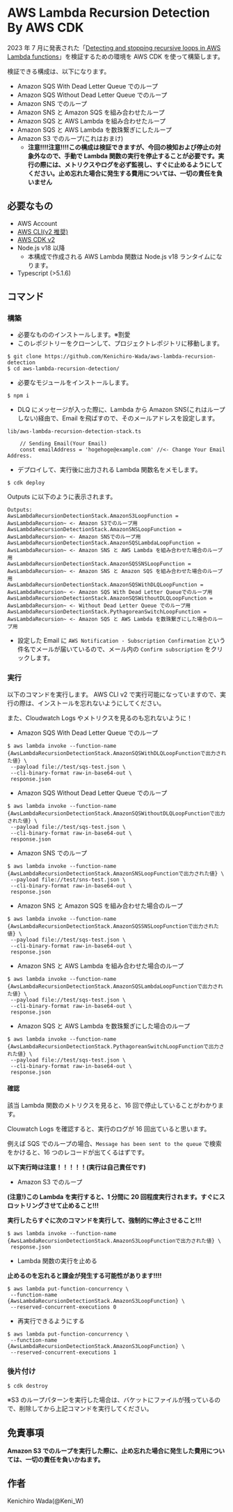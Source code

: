 # AWS Lambda Recursion Detection By AWS CDK

2023 年 7 月に発表された「[Detecting and stopping recursive loops in AWS Lambda functions](https://aws.amazon.com/blogs/compute/detecting-and-stopping-recursive-loops-in-aws-lambda-functions/)」を検証するための環境を AWS CDK を使って構築します。

検証できる構成は、以下になります。

- Amazon SQS With Dead Letter Queue でのループ
- Amazon SQS Without Dead Letter Queue でのループ
- Amazon SNS でのループ
- Amazon SNS と Amazon SQS を組み合わせたループ
- Amazon SQS と AWS Lambda を組み合わせたループ
- Amazon SQS と AWS Lambda を数珠繋ぎにしたループ
- Amazon S3 でのループ(これはおまけ)
  - **注意!!!!注意!!!!この構成は検証できますが、今回の検知および停止の対象外なので、手動で Lambda 関数の実行を停止することが必要です。実行の際には、メトリクスやログを必ず監視し、すぐに止めるようにしてください。止め忘れた場合に発生する費用については、一切の責任を負いません**

## 必要なもの

- AWS Account
- [AWS CLI(v2 推奨)](https://docs.aws.amazon.com/ja_jp/cli/latest/userguide/getting-started-install.html)
- [AWS CDK v2](https://docs.aws.amazon.com/ja_jp/cdk/v2/guide/getting_started.html)
- Node.js v18 以降
  - 本構成で作成される AWS Lambda 関数は Node.js v18 ランタイムになります。
- Typescript (>5.1.6)

## コマンド

### 構築

- 必要なもののインストールします。※割愛
- このレポジトリーをクローンして、プロジェクトレポジトリに移動します。

```
$ git clone https://github.com/Kenichiro-Wada/aws-lambda-recursion-detection
$ cd aws-lambda-recursion-detection/
```

- 必要なモジュールをインストールします。

`$ npm i`

- DLQ にメッセージが入った際に、Lambda から Amazon SNS(これはループしない)経由で、Email を飛ばすので、そのメールアドレスを設定します。

`lib/aws-lambda-recursion-detection-stack.ts`

```
    // Sending Email(Your Email)
    const emailAddress = 'hogehoge@example.com' //<- Change Your Email Address.
```

- デプロイして、実行後に出力される Lambda 関数名をメモします。

`$ cdk deploy`

Outputs に以下のように表示されます。

```
Outputs:
AwsLambdaRecursionDetectionStack.AmazonS3LoopFunction = AwsLambdaRecursion~ <- Amazon S3でのループ用
AwsLambdaRecursionDetectionStack.AmazonSNSLoopFunction = AwsLambdaRecursion~ <- Amazon SNSでのループ用
AwsLambdaRecursionDetectionStack.AmazonSQSLambdaLoopFunction = AwsLambdaRecursion~ <- Amazon SNS と AWS Lambda を組み合わせた場合のループ用
AwsLambdaRecursionDetectionStack.AmazonSQSSNSLoopFunction = AwsLambdaRecursion~ <- Amazon SNS と Amazon SQS を組み合わせた場合のループ用
AwsLambdaRecursionDetectionStack.AmazonSQSWithDLQLoopFunction = AwsLambdaRecursion~ <- Amazon SQS With Dead Letter Queueでのループ用
AwsLambdaRecursionDetectionStack.AmazonSQSWithoutDLQLoopFunction = AwsLambdaRecursion~ <- Without Dead Letter Queue でのループ用
AwsLambdaRecursionDetectionStack.PythagoreanSwitchLoopFunction = AwsLambdaRecursion~ <- Amazon SQS と AWS Lambda を数珠繋ぎにした場合のループ用

```

- 設定した Email に `AWS Notification - Subscription Confirmation` という件名でメールが届いているので、メール内の `Confirm subscription` をクリックします。

### 実行

以下のコマンドを実行します。
AWS CLI v2 で実行可能になっていますので、実行の際は、インストールを忘れないようにしてください。

また、Cloudwatch Logs やメトリクスを見るのも忘れないように！

- Amazon SQS With Dead Letter Queue でのループ

```
$ aws lambda invoke --function-name {AwsLambdaRecursionDetectionStack.AmazonSQSWithDLQLoopFunctionで出力された値} \
 --payload file://test/sqs-test.json \
 --cli-binary-format raw-in-base64-out \
 response.json
```

- Amazon SQS Without Dead Letter Queue でのループ

```
$ aws lambda invoke --function-name {AwsLambdaRecursionDetectionStack.AmazonSQSWithoutDLQLoopFunctionで出力された値} \
 --payload file://test/sqs-test.json \
 --cli-binary-format raw-in-base64-out \
 response.json
```

- Amazon SNS でのループ

```
$ aws lambda invoke --function-name {AwsLambdaRecursionDetectionStack.AmazonSNSLoopFunctionで出力された値} \
 --payload file://test/sns-test.json \
 --cli-binary-format raw-in-base64-out \
 response.json
```

- Amazon SNS と Amazon SQS を組み合わせた場合のループ

```
$ aws lambda invoke --function-name {AwsLambdaRecursionDetectionStack.AmazonSQSSNSLoopFunctionで出力された値} \
 --payload file://test/sqs-test.json \
 --cli-binary-format raw-in-base64-out \
 response.json
```

- Amazon SNS と AWS Lambda を組み合わせた場合のループ

```
$ aws lambda invoke --function-name {AwsLambdaRecursionDetectionStack.AmazonSQSLambdaLoopFunctionで出力された値} \
 --payload file://test/sqs-test.json \
 --cli-binary-format raw-in-base64-out \
 response.json
```

- Amazon SQS と AWS Lambda を数珠繋ぎにした場合のループ

```
$ aws lambda invoke --function-name {AwsLambdaRecursionDetectionStack.PythagoreanSwitchLoopFunctionで出力された値} \
 --payload file://test/sqs-test.json \
 --cli-binary-format raw-in-base64-out \
 response.json
```

#### 確認

該当 Lambda 関数のメトリクスを見ると、16 回で停止していることがわかります。

Clouwatch Logs を確認すると、実行のログが 16 回出ていると思います。

例えば SQS でのループの場合、`Message has been sent to the queue` で検索をかけると、16 つのレコードが出てくるはずです。

**以下実行時は注意！！！！！(実行は自己責任です)**

- Amazon S3 でのループ

**(注意!)この Lambda を実行すると、1 分間に 20 回程度実行されます。すぐにスロットリングさせて止めること!!!**

**実行したらすぐに次のコマンドを実行して、強制的に停止させること!!!**

```
$ aws lambda invoke --function-name {AwsLambdaRecursionDetectionStack.AmazonS3LoopFunctionで出力された値} \
 response.json
```

- Lambda 関数の実行を止める

**止めるのを忘れると課金が発生する可能性があります!!!!**

```
$ aws lambda put-function-concurrency \
 --function-name {AwsLambdaRecursionDetectionStack.AmazonS3LoopFunction} \
 --reserved-concurrent-executions 0
```

- 再実行できるようにする

```
$ aws lambda put-function-concurrency \
 --function-name {AwsLambdaRecursionDetectionStack.AmazonS3LoopFunction} \
 --reserved-concurrent-executions 1
```

### 後片付け

`$ cdk destroy`

※S3 のループパターンを実行した場合は、バケットにファイルが残っているので、削除してから上記コマンドを実行してください。

## 免責事項

**Amazon S3 でのループを実行した際に、止め忘れた場合に発生した費用については、一切の責任を負いかねます。**

## 作者

Kenichiro Wada(@Keni_W)
